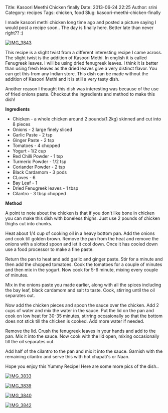 Title: Kasoori Meethi Chicken finally
Date: 2013-06-24 22:25
Author: srini
Category: recipes
Tags: chicken, food
Slug: kasoori-meethi-chicken-finally

I made kasoori methi chicken long time ago and posted a picture saying I
would post a recipe soon.. The day is finally here. Better late than
never right?? :)

[![IMG_3843]({static}/wp-content/uploads/2013/06/IMG_3843.jpg)]({static}/wp-content/uploads/2013/06/IMG_3843.jpg)

This recipe is a slight twist from a different interesting recipe I came
across. The slight twist is the addition of Kasoori Methi. In english it
is called Fenugreek leaves. I will be using dried fenugreek leaves. I
think it is better than using fresh leaves as the dried leaves give a
very distinct flavor. You can get this from any Indian store. This dish
can be made without the addition of Kasoori Methi and it is still a very
tasty dish.

Another reason I thought this dish was interesting was because of the
use of fried onions paste. Checkout the ingredients and method to make
this dish!

**Ingredients**

-   Chicken - a whole chicken around 2 pounds(1.2kg) skinned and cut
    into 8 pieces
-   Onions - 2 large finely sliced
-   Garlic Paste - 2 tsp
-   Ginger Paste - 2 tsp
-   Tomatoes - 4 chopped
-   Yogurt - 1/2 cup
-   Red Chilli Powder - 1 tsp
-   Turmeric Powder - 1/2 tsp
-   Coriander Powder - 2 tsp
-   Black Cardamom - 3 pods
-   CLoves - 6
-   Bay Leaf - 1
-   Dried Fenugreek leaves - 1 tbsp
-   Cilantro - 3 tbsp chopped

**Method**

A point to note about the chicken is that if you don't like bone in
chicken you can make this dish with boneless thighs. Just use 2 pounds
of chicken thighs cut into chunks.

Heat about 1/4 cup of cooking oil in a heavy bottom pan. Add the onions
and cook till golden brown. Remove the pan from the heat and remove the
onions with a slotted spoon and let it cool down. Once it has cooled
down use a food processor to make a fine paste.

Return the pan to heat and add garlic and ginger paste. Stir for a
minute and then add the chopped tomatoes. Cook the tomatoes for a couple
of minutes and then mix in the yogurt. Now cook for 5-6 minute, mixing
every couple of minutes.

Mix in the onions paste you made earlier, along with all the spices
including the bay leaf, black cardamom and salt to taste. Cook, stirring
until the oil separates out.

Now add the chicken pieces and spoon the sauce over the chicken. Add 2
cups of water and mix the water in the sauce. Put the lid on the pan and
cook on low heat for 30-35 minutes, stirring occasionally so that the
bottom does not stick till the chicken is cooked. Add more water if
needed.

Remove the lid. Crush the fenugreek leaves in your hands and add to the
pan. Mix it into the sauce. Now cook with the lid open, mixing
occasionally till the oil separates out.

Add half of the cilantro to the pan and mix it into the sauce. Garnish
with the remaining cilantro and serve this with hot chapati's or Naan.

Hope you enjoy this Yummy Recipe! Here are some more pics of the dish..

[![IMG_3833]({static}/wp-content/uploads/2013/06/IMG_3833.jpg)]({static}/wp-content/uploads/2013/06/IMG_3833.jpg)

[![IMG_3839]({static}/wp-content/uploads/2013/06/IMG_3839.jpg)]({static}/wp-content/uploads/2013/06/IMG_3839.jpg)

[![IMG_3840]({static}/wp-content/uploads/2013/06/IMG_3840.jpg)]({static}/wp-content/uploads/2013/06/IMG_3840.jpg)

[![IMG_3842]({static}/wp-content/uploads/2013/06/IMG_3842.jpg)]({static}/wp-content/uploads/2013/06/IMG_3842.jpg)


